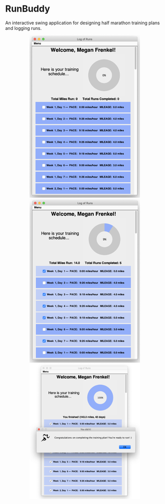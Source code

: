 # RunBuddy
An interactive swing application for designing half marathon training plans and logging runs.

<p align="center">
  <img src="./documentation/trainingframe.png" width="350" title="hover text">
  <img src="./documentation/trainingframe_working.png" width="350" title="hover text">
  <img src="./documentation/trainingframe_complete.png" width="350" title="hover text"> 
</p>

